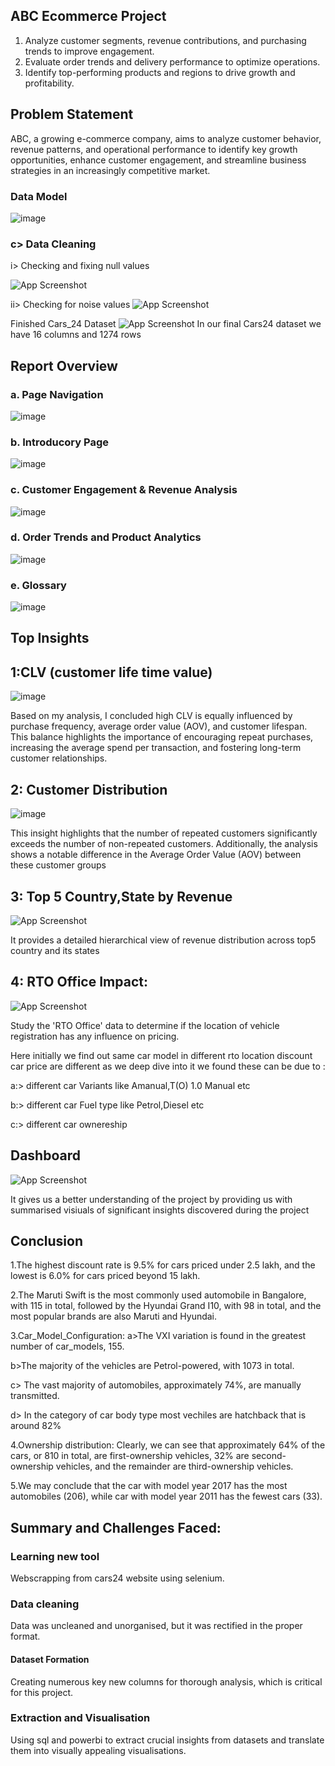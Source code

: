 
## ABC Ecommerce Project

1. Analyze customer segments, revenue contributions, and purchasing trends to improve engagement.
2. Evaluate order trends and delivery performance to optimize operations.
3. Identify top-performing products and regions to drive growth and profitability.
   
## Problem Statement

ABC, a growing e-commerce company, aims to analyze customer behavior, revenue patterns, and operational performance to identify key growth opportunities, enhance customer engagement, and streamline business strategies in an increasingly competitive market.

### Data Model

![image](https://github.com/user-attachments/assets/862001fc-3a36-4173-8601-2ddad2df0fdf)

### c> Data Cleaning

i> Checking and fixing null values

 ![App Screenshot](https://github.com/RahulB711/Cars24-Market-Insights-Uncovering-Trends-Opportunities/blob/main/Screenshot/rectification-nullvalues.png?raw=true)
 

ii> Checking for noise values
![App Screenshot](https://github.com/RahulB711/Cars24-Market-Insights-Uncovering-Trends-Opportunities/blob/main/Screenshot/noisevlues.png?raw=true)


Finished Cars_24 Dataset
 ![App Screenshot](https://github.com/RahulB711/Cars24-Market-Insights-Uncovering-Trends-Opportunities/blob/main/Screenshot/Finalizeddataset.png?raw=true)
In our final Cars24 dataset we have 16 columns and 1274 rows


















## Report Overview
### a. Page Navigation

![image](https://github.com/user-attachments/assets/4d7934cd-18b3-4989-a567-25f493ea35cd)

### b. Introducory Page

![image](https://github.com/user-attachments/assets/dba37540-cfd9-4a94-9236-85abd6b0b762)

### c. Customer Engagement & Revenue Analysis

![image](https://github.com/user-attachments/assets/d615fe65-fca3-4278-9928-61b97fcae5e1)

### d. Order Trends and Product Analytics

![image](https://github.com/user-attachments/assets/e41cef9c-9ea4-4b31-8f8f-9127d2fb4df8)

### e. Glossary

![image](https://github.com/user-attachments/assets/f415f151-9d12-4458-9fef-12e20f605d47)

## Top Insights

## 1:CLV (customer life time value)

![image](https://github.com/user-attachments/assets/38aebaf9-233c-4e30-aa93-571e606be63f)

Based on my analysis, I concluded high CLV is equally influenced by purchase frequency, average order value (AOV), and customer lifespan. This balance highlights the importance of encouraging repeat purchases, increasing the average spend per transaction, and fostering long-term customer relationships.


## 2: Customer Distribution

![image](https://github.com/user-attachments/assets/ecf8b2f7-73dd-4eed-ab79-2f44524041d5)

This insight highlights that the number of repeated customers significantly exceeds the number of non-repeated customers. Additionally, the analysis shows a notable difference in the Average Order Value (AOV) between these customer groups

## 3: Top 5 Country,State by Revenue 

![App Screenshot](https://github.com/RahulB711/Cars24-Market-Insights-Uncovering-Trends-Opportunities/blob/main/Screenshot/Most%20popular%20car%20model.png?raw=true)

It provides a detailed hierarchical view of revenue distribution across top5 country and its states

 ## 4: RTO Office Impact:

![App Screenshot](https://github.com/RahulB711/Cars24-Market-Insights-Uncovering-Trends-Opportunities/blob/main/Screenshot/RTO.png?raw=true)

Study the 'RTO Office' data to determine if the location of vehicle registration has any influence on pricing.

Here initially we find out same car model in different rto location discount car price are different as we deep dive into it we found these can be due to :

a:> different car Variants like Amanual,T(O) 1.0 Manual etc

b:> different car Fuel type like Petrol,Diesel etc

c:> different car ownereship

## Dashboard

![App Screenshot](https://github.com/RahulB711/Cars24-Market-Insights-Uncovering-Trends-Opportunities/blob/main/dashboard_image/Screenshot%202023-09-24%20215643.png?raw=true)

It gives us a better understanding of the project by providing us with summarised visiuals of significant insights discovered during the project

## Conclusion
1.The highest discount rate is 9.5% for cars priced under 2.5 lakh, and the lowest is 6.0% for cars priced beyond 15 lakh.
 
2.The Maruti Swift is the most commonly used automobile in Bangalore, with 115 in total, followed by the Hyundai Grand I10, with 98 in total, and the most popular brands are also Maruti and Hyundai.

3.Car_Model_Configuration:
 a>The VXI variation is found in the greatest number of car_models, 155.

 b>The majority of the vehicles are Petrol-powered, with 1073 in total.

 c> The vast majority of automobiles, approximately 74%, are manually transmitted.

 d> In the category of car body type most vechiles are hatchback that is around 82%

4.Ownership distribution: 
Clearly, we can see that approximately 64% of the cars, or 810 in total, are first-ownership vehicles, 32% are second-ownership vehicles, and the remainder are third-ownership vehicles.

5.We may conclude that the car with model year 2017 has the most automobiles (206), while car with  model year 2011 has the fewest cars (33).

## Summary and Challenges Faced:

### Learning new tool

Webscrapping from cars24 website using selenium.

### Data cleaning

Data was uncleaned and unorganised, but it was rectified in the proper format.

#### Dataset Formation

Creating numerous key new columns for thorough analysis, which is critical for this project. 

### Extraction and Visualisation

Using sql and powerbi to extract crucial insights from datasets and translate them into visually appealing 
visualisations.


